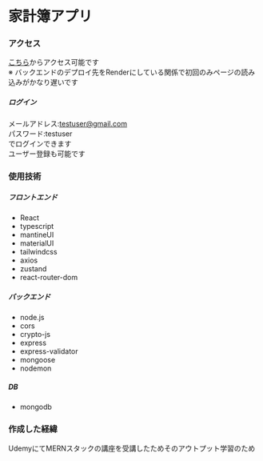 # 家計簿アプリ
### アクセス
[こちら](https://kakeibo-app.onrender.com/)からアクセス可能です  
※ バックエンドのデプロイ先をRenderにしている関係で初回のみページの読み込みがかなり遅いです
  ##### ログイン  
  メールアドレス:testuser@gmail.com  
  パスワード:testuser  
  でログインできます  
  ユーザー登録も可能です  
### 使用技術
  ##### フロントエンド
  - React
  - typescript
  - mantineUI
  - materialUI
  - tailwindcss
  - axios
  - zustand
  - react-router-dom
  ##### バックエンド
  - node.js
  - cors
  - crypto-js
  - express
  - express-validator
  - mongoose
  - nodemon
  ##### DB
  - mongodb
 ### 作成した経緯
 UdemyにてMERNスタックの講座を受講したためそのアウトプット学習のため
